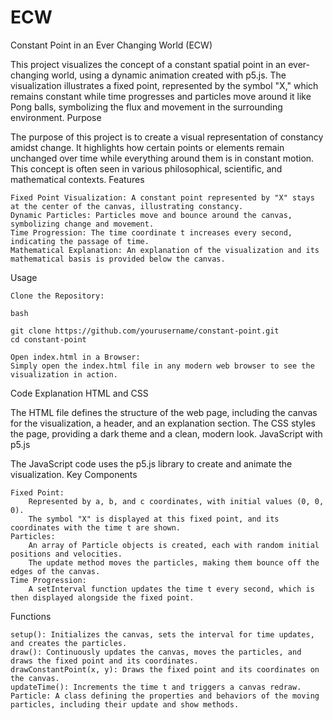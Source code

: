 # ECW
Constant Point in an Ever Changing World (ECW)

This project visualizes the concept of a constant spatial point in an ever-changing world, using a dynamic animation created with p5.js. The visualization illustrates a fixed point, represented by the symbol "X," which remains constant while time progresses and particles move around it like Pong balls, symbolizing the flux and movement in the surrounding environment.
Purpose

The purpose of this project is to create a visual representation of constancy amidst change. It highlights how certain points or elements remain unchanged over time while everything around them is in constant motion. This concept is often seen in various philosophical, scientific, and mathematical contexts.
Features

    Fixed Point Visualization: A constant point represented by "X" stays at the center of the canvas, illustrating constancy.
    Dynamic Particles: Particles move and bounce around the canvas, symbolizing change and movement.
    Time Progression: The time coordinate t increases every second, indicating the passage of time.
    Mathematical Explanation: An explanation of the visualization and its mathematical basis is provided below the canvas.

Usage

    Clone the Repository:

    bash

    git clone https://github.com/yourusername/constant-point.git
    cd constant-point

    Open index.html in a Browser:
    Simply open the index.html file in any modern web browser to see the visualization in action.

Code Explanation
HTML and CSS

The HTML file defines the structure of the web page, including the canvas for the visualization, a header, and an explanation section. The CSS styles the page, providing a dark theme and a clean, modern look.
JavaScript with p5.js

The JavaScript code uses the p5.js library to create and animate the visualization.
Key Components

    Fixed Point:
        Represented by a, b, and c coordinates, with initial values (0, 0, 0).
        The symbol "X" is displayed at this fixed point, and its coordinates with the time t are shown.
    Particles:
        An array of Particle objects is created, each with random initial positions and velocities.
        The update method moves the particles, making them bounce off the edges of the canvas.
    Time Progression:
        A setInterval function updates the time t every second, which is then displayed alongside the fixed point.

Functions

    setup(): Initializes the canvas, sets the interval for time updates, and creates the particles.
    draw(): Continuously updates the canvas, moves the particles, and draws the fixed point and its coordinates.
    drawConstantPoint(x, y): Draws the fixed point and its coordinates on the canvas.
    updateTime(): Increments the time t and triggers a canvas redraw.
    Particle: A class defining the properties and behaviors of the moving particles, including their update and show methods.
